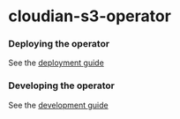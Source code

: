 # cloudian-s3-operator

### Deploying the operator

See the [deployment guide](DEPLOY.md)

### Developing the operator

See the [development guide](DEV.md)

